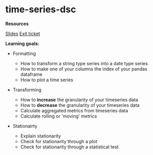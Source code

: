 # time-series-dsc

**Resources**

[Slides](https://docs.google.com/presentation/d/1dVamos7677WPgAJmsHdA0Yam-OWhlac8y8d6DiJEkD8/edit?usp=sharing)
[Exit ticket](https://forms.gle/VB5i4QiUWFWtSTSe8)

**Learning goals:**
- Formatting
  - How to transform a string type series into a date type series
  - How to make one of your columns the index of your pandas dataframe
  - How to plot a time series

- Transforming
  - How to **increase** the granularity of your timeseries data
  - How to **decrease** the granularity of your timeseries data
  - Calculate aggregated metrics from timeseries data
  - Calculate rolling or 'moving' metrics

- Stationairty
  - Explain stationarity
  - Check for stationarity through a plot
  - Check for stationarity through a statistical test
